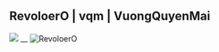 ## RevoloerO | vqm | VuongQuyenMai
![](https://media.giphy.com/media/Bzzb92NKwUOj0FjQOd/giphy.gif)
__
![RevoloerO](https://github-readme-stats.vercel.app/api/top-langs?username=RevoloerO&layout=compact&langs_count=8&card_width=500)

<!--
![Top Langs](https://github-readme-stats.vercel.app/api/top-langs/?username=anuraghazra&layout=compact)
**RevoloerO/RevoloerO** is a ✨ _special_ ✨ repository because its `README.md` (this file) appears on your GitHub profile.

Here are some ideas to get you started:

- 🔭 I’m currently working on ...
- 🌱 I’m currently learning ...
- 👯 I’m looking to collaborate on ...
- 🤔 I’m looking for help with ...
- 💬 Ask me about ...
- 📫 How to reach me: ...
- 😄 Pronouns: ...
- ⚡ Fun fact: ...
-->
